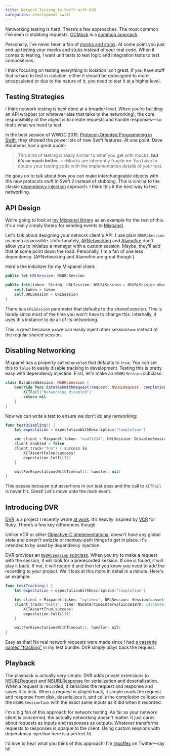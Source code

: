 ```yaml
---
title: Network Testing in Swift with DVR
categories: development swift
---
```


Networking testing is hard. There’s a few approaches. The most common I’ve seen is stubbing requests. [OCMock](https://github.com/erikdoe/ocmock) is a [common approach](http://ashfurrow.com/blog/your-first-objective-c-unit-test-with-ocmock/).

Personally, I’ve never been a fan of [mocks and stubs](https://en.wikipedia.org/wiki/Mock_object). At some point you just end up testing your mocks and stubs instead of your real code. When it comes to testing, I want unit tests to test logic and integration tests to test compositions.

I think focusing on testing everything in isolation isn’t great. If you have stuff that is hard to test in isolation, either it should be redesigned to more encapsulated or due to the nature of it, you need to test it at a higher level.


## Testing Strategies

I think network testing is best done at a broader level. When you’re building an API wrapper (or whatever else that talks to the networking), the core responsibility of the object is to create requests and handle responses—so that’s what we need to test.

In the best session of WWDC 2015, [Protocol-Oriented Programming in Swift](https://developer.apple.com/videos/wwdc/2015/?id=408), they showed the power lots of new Swift features. At one point, Dave Abrahams had a great quote:

> This kind of testing is really similar to what you get with mocks, **but it’s so much better**. ==Mocks are inherently fragile.== You have to couple your testing code with the implementation details of your test.

He goes on to talk about how you can make interchangeable objects with the new protocols stuff in Swift 2 instead of stubbing. This is similar to the classic [dependency injection](https://en.wikipedia.org/wiki/Dependency_injection) approach. I think this it the best way to test networking.


## API Design

We're going to look at [my Mixpanel library](https://github.com/soffes/Mixpanel) as an example for the rest of this. It's a really simply library for sending events to [Mixpanel](http://mixpanel.com).

Let's talk about designing your network client's API. I use plain `NSURLSession` as much as possible. Unfortunately, [AFNetworking](https://github.com/AFNetworking/AFNetworking) and [Alamofire](https://github.com/alamofire/alamofire) don't allow you to initialize a manager with a custom session. Maybe, they'll add that at some point down the road. Personally, I'm a fan of one less dependency. (AFNetworking and Alamofire are great though.)

Here's the initializer for my Mixpanel client:

```swift
public let URLSession: NSURLSession

public init(token: String, URLSession: NSURLSession = NSURLSession.sharedSession()) {
    self.token = token
    self.URLSession = URLSession
}
```

There is a `URLSession` parameter that defaults to the shared session. This is handy since most of the time you won't have to change this. Internally, it uses this instance to do all of its networking.

This is great because ==we can easily inject other sessions== instead of the regular shared session.


## Disabling Networking

Mixpanel has a property called `enabled` that defaults to `true`. You can set this to `false` to easily disable tracking in development. Testing this is pretty easy with dependency injection. First, let's make an `NSURLSession` subclass:

```swift
class DisabledSession: NSURLSession {
    override func dataTaskWithRequest(request: NSURLRequest, completionHandler: (NSData?, NSURLResponse?, NSError?) -> Void) -> NSURLSessionDataTask? {
        XCTFail("Networking disabled")
        return nil
    }
}
```

Now we can write a test to ensure we don't do any networking:

```swift
func testDisabling() {
    let expectation = expectationWithDescription("Completion")

    var client = Mixpanel(token: "asdf1234", URLSession: DisabledSession())
    client.enabled = false
    client.track("foo") { success in
        XCTAssertFalse(success)
        expectation.fulfill()
    }

    waitForExpectationsWithTimeout(1, handler: nil)
}
```

This passes because out assertions in our test pass and the call to `XCTFail` is never hit. Great! Let's move onto the main event.


## Introducing DVR

[DVR](https://github.com/venmo/dvr) is a project I recently wrote [at work](https://venmo.com). It’s heavily inspired by [VCR](https://github.com/vcr/vcr) for Ruby. There’s a few key differences though.

Unlike VCR or other [Objective-C implementations](https://github.com/dstnbrkr/VCRURLConnection), doesn't have any global state and doesn't swizzle or monkey-path things to get in place. It's intended to by used by dependency injection.

DVR provides an [`NSURLSession` subclass](https://github.com/venmo/DVR/blob/master/DVR/Session.swift). When you try to make a request with the session, it will look for a prerecorded session. If one is found, it will play it back. If not, it will record it and then let you know you need to add the recording to your project. We'll look at this more in detail in a minute. Here's an example:

```swift
func testTracking() {
    let expectation = expectationWithDescription("Completion")

    let client = Mixpanel(token: "mytoken", URLSession: Session(cassetteName: "tracking"))
    client.track("test1", time: NSDate(timeIntervalSince1970: 1434954974)) { success in
        XCTAssertTrue(success)
        expectation.fulfill()
    }

    waitForExpectationsWithTimeout(1, handler: nil)
}
```

Easy as that! No real network requests were made since I had [a cassette named "tracking"](https://github.com/soffes/Mixpanel/blob/master/Mixpanel/Tests/Fixtures/tracking.json) in my test bundle. DVR simply plays back the request.


## Playback

The playback is actually very simple. DVR adds private extensions to [NSURLRequest](https://github.com/venmo/DVR/blob/master/DVR/URLRequest.swift) and [NSURLResponse](https://github.com/venmo/DVR/blob/master/DVR/URLResponse.swift) for serialization and deserialization. When a request is recorded, it serializes the request and response and saves it to disk. When a request is played back, it simple reads the request and response from disk, deserializes it, and calls the completion callback on the `NSURLSessionTask` with the exact same inputs as it did when it recorded.

I'm a big fan of this approach for network testing. As far as your network client is concerned, the actually networking doesn't matter. It just cares about requests as inputs and responses as outputs. Whatever transforms requests to responses is opaque to the client. Using custom sessions with dependency injection here is a perfect fit.

I'd love to hear what you think of this approach! I'm [@soffes](https://twitter.com/soffes) on Twitter—say hi!
